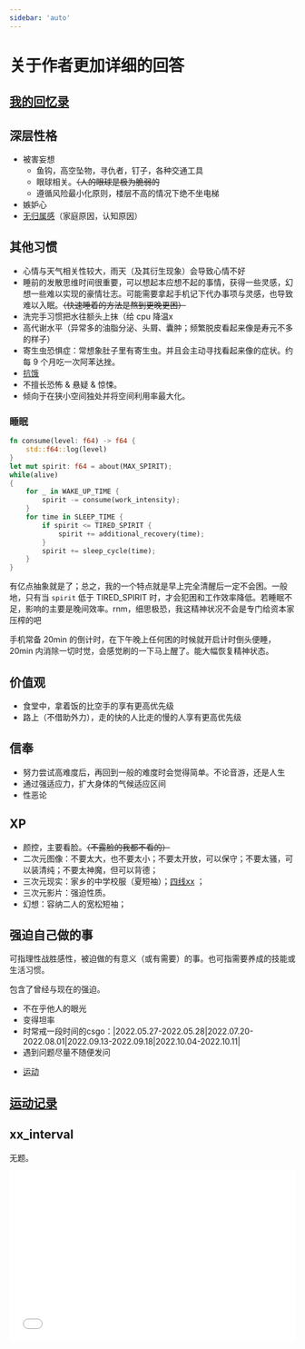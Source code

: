 ```yaml
---
sidebar: 'auto'
---
```

# 关于作者更加详细的回答
## [我的回忆录](./memories.md)
## 深层性格
* 被害妄想
    * 鱼钩，高空坠物，寻仇者，钉子，各种交通工具
    * 眼球相关。~~（人的眼球是极为脆弱的~~
    * 遵循风险最小化原则，楼层不高的情况下绝不坐电梯
* 嫉妒心
* [无归属感](https://t.me/withabsolutex/774)（家庭原因，认知原因）
## 其他习惯
* 心情与天气相关性较大，雨天（及其衍生现象）会导致心情不好
* 睡前的发散思维时间很重要，可以想起本应想不起的事情，获得一些灵感，幻想一些难以实现的豪情壮志。可能需要拿起手机记下代办事项与灵感，也导致难以入眠。~~（快速睡着的方法是熬到更晚更困）~~
* 洗完手习惯把水往额头上抹（给 cpu 降温x
* 高代谢水平（异常多的油脂分泌、头屑、囊肿；频繁脱皮<span class="heimu" title="你知道的太多了">看起来像是寿元不多的样子</span>）
* 寄生虫恐惧症：常想象肚子里有寄生虫。并且会主动寻找看起来像的症状。约每 9 个月吃一次阿苯达挫。
* [抗饿](../hide/memories.md#饿)
* 不擅长恐怖 & 悬疑 & 惊悚。
* 倾向于在狭小空间独处并将空间利用率最大化。
### 睡眠
```rs
fn consume(level: f64) -> f64 {
    std::f64::log(level)
}
let mut spirit: f64 = about(MAX_SPIRIT);
while(alive)
{
    for _ in WAKE_UP_TIME {
        spirit -= consume(work_intensity);
    }
    for time in SLEEP_TIME {
        if spirit <= TIRED_SPIRIT {
            spirit += additional_recovery(time);
        }
        spirit += sleep_cycle(time);
    }
}
```
有亿点抽象就是了；总之，我的一个特点就是早上完全清醒后一定不会困。一般地，只有当 `spirit` 低于 TIRED_SPIRIT 时，才会犯困和工作效率降低。若睡眠不足，影响的主要是晚间效率。<span class="heimu" title="你知道的太多了">rnm，细思极恐，我这精神状况不会是专门给资本家压榨的吧</span>

手机常备 20min 的倒计时，在下午晚上任何困的时候就开启计时倒头便睡，20min 内消除一切时觉，会感觉刷的一下马上醒了。能大幅恢复精神状态。
## 价值观
* 食堂中，拿着饭的比空手的享有更高优先级
* 路上（不借助外力），走的快的人比走的慢的人享有更高优先级
## 信奉
* 努力尝试高难度后，再回到一般的难度时会觉得简单。不论音游，还是人生
* 通过强适应力，扩大身体的气候适应区间
* 性恶论
## XP
* 颜控，主要看脸。~~（不露脸的我都不看的）~~
* 二次元图像：不要太大，也不要太小；不要太开放，可以保守；不要太骚，可以装清纯；不要太神魔，但可以背德；
* 三次元现实：家乡的中学校服（夏短袖）；[四线xx](https://t.me/withabsolutex/701) <Badge text="特定个体"/>；
* 三次元影片：强迫性质。
* 幻想：容纳二人的宽松短袖；
## 强迫自己做的事
可指理性战胜感性，被迫做的有意义（或有需要）的事。也可指需要养成的技能或生活习惯。

包含了曾经与现在的强迫。
* 不在乎他人的眼光
* 变得坦率
* 时常戒一段时间的csgo：|2022.05.27-2022.05.28|2022.07.20-2022.08.01|2022.09.13-2022.09.18|2022.10.04-2022.10.11|
* 遇到问题尽量不随便发问
<!-- * vim 与 archlinux -->
* [运动](./sports.md)
## [运动记录](./sports.md)
## xx_interval
无题。

<iframe frameborder="no" src="/charts/xxx_interval.html" width="100%" height="300"></iframe>